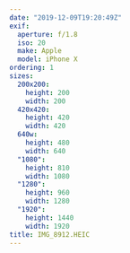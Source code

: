```yaml
---
date: "2019-12-09T19:20:49Z"
exif:
  aperture: f/1.8
  iso: 20
  make: Apple
  model: iPhone X
ordering: 1
sizes:
  200x200:
    height: 200
    width: 200
  420x420:
    height: 420
    width: 420
  640w:
    height: 480
    width: 640
  "1080":
    height: 810
    width: 1080
  "1280":
    height: 960
    width: 1280
  "1920":
    height: 1440
    width: 1920
title: IMG_8912.HEIC
---
```

